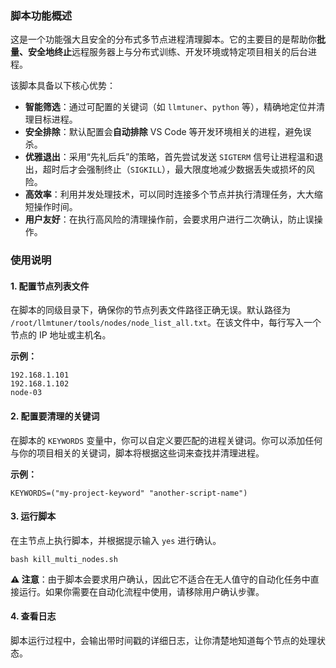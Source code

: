 ### 脚本功能概述

这是一个功能强大且安全的分布式多节点进程清理脚本。它的主要目的是帮助你**批量、安全地终止**远程服务器上与分布式训练、开发环境或特定项目相关的后台进程。

该脚本具备以下核心优势：

- **智能筛选**：通过可配置的关键词（如 `llmtuner`、`python` 等），精确地定位并清理目标进程。
- **安全排除**：默认配置会**自动排除** VS Code 等开发环境相关的进程，避免误杀。
- **优雅退出**：采用“先礼后兵”的策略，首先尝试发送 `SIGTERM` 信号让进程温和退出，超时后才会强制终止（`SIGKILL`），最大限度地减少数据丢失或损坏的风险。
- **高效率**：利用并发处理技术，可以同时连接多个节点并执行清理任务，大大缩短操作时间。
- **用户友好**：在执行高风险的清理操作前，会要求用户进行二次确认，防止误操作。

### 使用说明

#### 1. 配置节点列表文件

在脚本的同级目录下，确保你的节点列表文件路径正确无误。默认路径为 `/root/llmtuner/tools/nodes/node_list_all.txt`。在该文件中，每行写入一个节点的 IP 地址或主机名。

**示例：**

```
192.168.1.101
192.168.1.102
node-03
```

#### 2. 配置要清理的关键词

在脚本的 `KEYWORDS` 变量中，你可以自定义要匹配的进程关键词。你可以添加任何与你的项目相关的关键词，脚本将根据这些词来查找并清理进程。

**示例：**

```
KEYWORDS=("my-project-keyword" "another-script-name")
```

#### 3. 运行脚本

在主节点上执行脚本，并根据提示输入 `yes` 进行确认。

```
bash kill_multi_nodes.sh
```

**⚠️ 注意**：由于脚本会要求用户确认，因此它不适合在无人值守的自动化任务中直接运行。如果你需要在自动化流程中使用，请移除用户确认步骤。

#### 4. 查看日志

脚本运行过程中，会输出带时间戳的详细日志，让你清楚地知道每个节点的处理状态。
